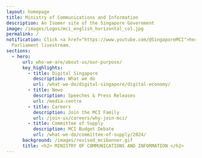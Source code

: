 ```yaml
---
layout: homepage
title: Ministry of Communications and Information
description: An Isomer site of the Singapore Government
image: /images/Logos/mci_english_horizontal_col.jpg
permalink: /
notification: Click <a href="https://www.youtube.com/@SingaporeMCI">here</a> for
  Parliament livestream.
sections:
  - hero:
      url: who-we-are/about-us/our-purpose/
      key_highlights:
        - title: Digital Singapore
          description: What we do
          url: /what-we-do/digital-singapore/digital-economy/
        - title: News
          description: Speeches & Press Releases
          url: /media-centre
        - title: Careers
          description: Join the MCI Family
          url: /join-us/careers/why-join-mci/
        - title: Committee of Supply
          description: MCI Budget Debate
          url: /what-we-do/committee-of-supply/2024/
      background: /images/revised_mcibanner.gif
      title: <h2> MINISTRY OF COMMUNICATIONS AND INFORMATION </h2>
---
```

